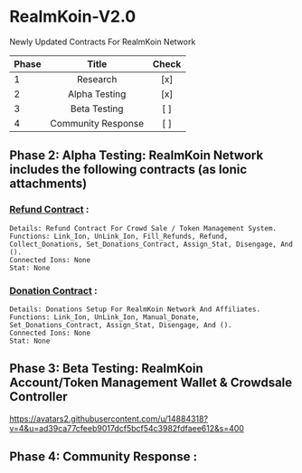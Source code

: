 # RealmKoin-V2.0
Newly Updated Contracts For RealmKoin Network

| Phase |       Title         | Check |
| ----- |:-------------------:| :----:|
|   1   | Research            |  [x]  |
|   2   | Alpha Testing       |  [x]  |
|   3   | Beta Testing        |  [ ]  |
|   4   | Community Response  |  [ ]  |

## Phase 2: Alpha Testing: RealmKoin Network includes the following contracts (as Ionic attachments) 

### [Refund Contract](./RealmKoin_Refund.sol) :
  
  ```
  Details: Refund Contract For Crowd Sale / Token Management System.
  Functions: Link_Ion, UnLink_Ion, Fill_Refunds, Refund, Collect_Donations, Set_Donations_Contract, Assign_Stat, Disengage, And ().
  Connected Ions: None
  Stat: None
  ```
  
### [Donation Contract](./RealmKoin_Donation.sol) :
  
  ```
  Details: Donations Setup For RealmKoin Network And Affiliates.
  Functions: Link_Ion, UnLink_Ion, Manual_Donate, Set_Donations_Contract, Assign_Stat, Disengage, And ().
  Connected Ions: None
  Stat: None
  ```
 
## Phase 3: Beta Testing: RealmKoin Account/Token Management Wallet & Crowdsale Controller

https://avatars2.githubusercontent.com/u/14884318?v=4&u=ad39ca77cfeeb9017dcf5bcf54c3982fdfaee612&s=400

## Phase 4: Community Response : 
